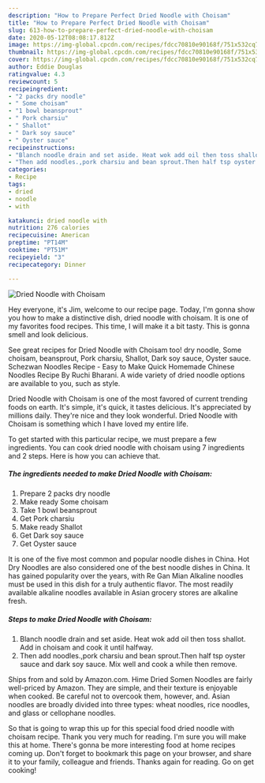 ```yaml
---
description: "How to Prepare Perfect Dried Noodle with Choisam"
title: "How to Prepare Perfect Dried Noodle with Choisam"
slug: 613-how-to-prepare-perfect-dried-noodle-with-choisam
date: 2020-05-12T08:08:17.812Z
image: https://img-global.cpcdn.com/recipes/fdcc70810e90168f/751x532cq70/dried-noodle-with-choisam-recipe-main-photo.jpg
thumbnail: https://img-global.cpcdn.com/recipes/fdcc70810e90168f/751x532cq70/dried-noodle-with-choisam-recipe-main-photo.jpg
cover: https://img-global.cpcdn.com/recipes/fdcc70810e90168f/751x532cq70/dried-noodle-with-choisam-recipe-main-photo.jpg
author: Eddie Douglas
ratingvalue: 4.3
reviewcount: 5
recipeingredient:
- "2 packs dry noodle"
- " Some choisam"
- "1 bowl beansprout"
- " Pork charsiu"
- " Shallot"
- " Dark soy sauce"
- " Oyster sauce"
recipeinstructions:
- "Blanch noodle drain and set aside. Heat wok add oil then toss shallot. Add in choisam and cook it until halfway."
- "Then add noodles.,pork charsiu and bean sprout.Then half tsp oyster sauce and dark soy sauce. Mix well and cook a while then remove."
categories:
- Recipe
tags:
- dried
- noodle
- with

katakunci: dried noodle with 
nutrition: 276 calories
recipecuisine: American
preptime: "PT14M"
cooktime: "PT51M"
recipeyield: "3"
recipecategory: Dinner

---
```



![Dried Noodle with Choisam](https://img-global.cpcdn.com/recipes/fdcc70810e90168f/751x532cq70/dried-noodle-with-choisam-recipe-main-photo.jpg)

Hey everyone, it's Jim, welcome to our recipe page. Today, I'm gonna show you how to make a distinctive dish, dried noodle with choisam. It is one of my favorites food recipes. This time, I will make it a bit tasty. This is gonna smell and look delicious.

See great recipes for Dried Noodle with Choisam too! dry noodle, Some choisam, beansprout, Pork charsiu, Shallot, Dark soy sauce, Oyster sauce. Schezwan Noodles Recipe - Easy to Make Quick Homemade Chinese Noodles Recipe By Ruchi Bharani. A wide variety of dried noodle options are available to you, such as style.

Dried Noodle with Choisam is one of the most favored of current trending foods on earth. It's simple, it's quick, it tastes delicious. It's appreciated by millions daily. They're nice and they look wonderful. Dried Noodle with Choisam is something which I have loved my entire life.


To get started with this particular recipe, we must prepare a few ingredients. You can cook dried noodle with choisam using 7 ingredients and 2 steps. Here is how you can achieve that.

<!--inarticleads1-->

##### The ingredients needed to make Dried Noodle with Choisam:

1. Prepare 2 packs dry noodle
1. Make ready  Some choisam
1. Take 1 bowl beansprout
1. Get  Pork charsiu
1. Make ready  Shallot
1. Get  Dark soy sauce
1. Get  Oyster sauce


It is one of the five most common and popular noodle dishes in China. Hot Dry Noodles are also considered one of the best noodle dishes in China. It has gained popularity over the years, with Re Gan Mian Alkaline noodles must be used in this dish for a truly authentic flavor. The most readily available alkaline noodles available in Asian grocery stores are alkaline fresh. 

<!--inarticleads2-->

##### Steps to make Dried Noodle with Choisam:

1. Blanch noodle drain and set aside. Heat wok add oil then toss shallot. Add in choisam and cook it until halfway.
1. Then add noodles.,pork charsiu and bean sprout.Then half tsp oyster sauce and dark soy sauce. Mix well and cook a while then remove.


Ships from and sold by Amazon.com. Hime Dried Somen Noodles are fairly well-priced by Amazon. They are simple, and their texture is enjoyable when cooked. Be careful not to overcook them, however, and. Asian noodles are broadly divided into three types: wheat noodles, rice noodles, and glass or cellophane noodles. 

So that is going to wrap this up for this special food dried noodle with choisam recipe. Thank you very much for reading. I'm sure you will make this at home. There's gonna be more interesting food at home recipes coming up. Don't forget to bookmark this page on your browser, and share it to your family, colleague and friends. Thanks again for reading. Go on get cooking!
